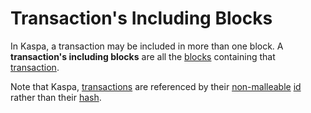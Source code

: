 # Transaction's Including Blocks

In Kaspa, a transaction may be included in more than one block. A **transaction's including blocks** are all the [blocks](../blocks/) containing that [transaction](./).

Note that Kaspa, [transactions](./) are referenced by their [non-malleable](transaction-malleability.md#Transaction-Non-Malleability) [id](./#Transaction-ID) rather than their [hash](./#Transaction-Hash).

